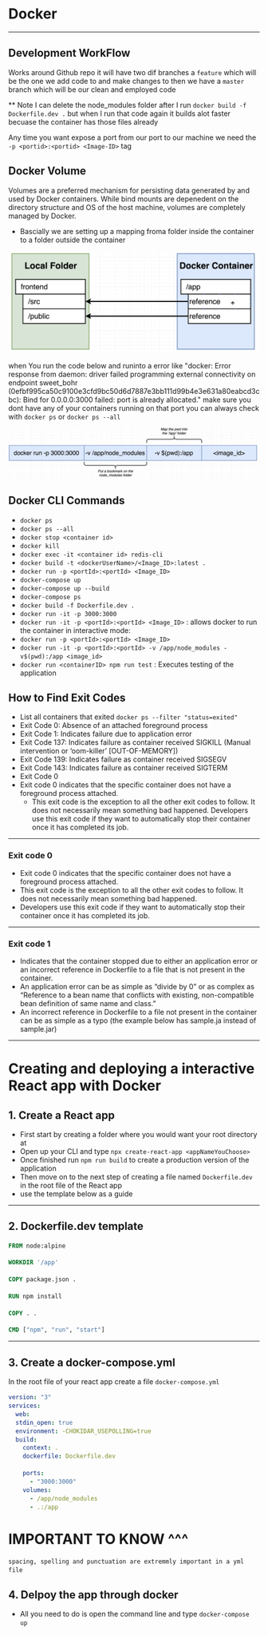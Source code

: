 # Docker

---

## Development WorkFlow

Works around Github repo it will have two dif branches a `feature` which will be the one we add code to and make changes to
then we have a `master` branch which will be our clean and employed code

\*\* Note
I can delete the node_modules folder after I run `docker build -f Dockerfile.dev .` but when I run that code again it builds alot faster becuase the container has those files already

Any time you want expose a port from our port to our machine we need the `-p <portid>:<portid> <Image-ID>` tag

## Docker Volume

Volumes are a preferred mechanism for persisting data generated by and used by Docker containers. While bind mounts are depenedent on the directory structure and OS of the host machine, volumes are completely managed by Docker.

- Bascially we are setting up a mapping froma folder inside the container to a folder outside the container

![docker-volume](./images/Docker-Volume.png)

when You run the code below and runinto a error like "docker: Error response from daemon: driver failed programming external connectivity on endpoint sweet_bohr (0efbf995ca50c9100e3cfd9bc50d6d7887e3bb111d99b4e3e631a80eabcd3cbc): Bind for 0.0.0.0:3000 failed: port is already allocated."
make sure you dont have any of your containers running on that port you can always check with `docker ps` or `docker ps --all`

![docker-volume-command](./images/Docker-V-Command.png)

## Docker CLI Commands

- `docker ps`
- `docker ps --all`
- `docker stop <container id>`
- `docker kill`
- `docker exec -it <container id> redis-cli`
- `docker build -t <dockerUserName>/<Image_ID>:latest .`
- `docker run -p <portId>:<portId> <Image_ID>`
- `docker-compose up`
- `docker-compose up --build`
- `docker-compose ps `
- `docker build -f Dockerfile.dev .`
- `docker run -it -p 3000:3000 `
- `docker run -it -p <portId>:<portId> <Image_ID>` : allows docker to run the container in interactive mode:
- `docker run -p <portId>:<portId> <Image_ID>`
- `docker run -it -p <portId>:<portId> -v /app/node_modules -v$(pwd):/app <image_id>`
- `docker run <containerID> npm run test` : Executes testing of the application

## How to Find Exit Codes

- List all containers that exited
  `docker ps --filter "status=exited"`
- Exit Code 0: Absence of an attached foreground process
- Exit Code 1: Indicates failure due to application error
- Exit Code 137: Indicates failure as container received SIGKILL (Manual intervention or ‘oom-killer’ [OUT-OF-MEMORY])
- Exit Code 139: Indicates failure as container received SIGSEGV
- Exit Code 143: Indicates failure as container received SIGTERM
- Exit Code 0
- Exit code 0 indicates that the specific container does not have a foreground process attached.
  - This exit code is the exception to all the other exit codes to follow. It does not necessarily mean something bad happened.
    Developers use this exit code if they want to automatically stop their container once it has completed its job.

---

### Exit code 0

- Exit code 0 indicates that the specific container does not have a foreground process attached.
- This exit code is the exception to all the other exit codes to follow. It does not necessarily mean something bad happened.
- Developers use this exit code if they want to automatically stop their container once it has completed its job.

---

### Exit code 1

- Indicates that the container stopped due to either an application error or an incorrect reference in Dockerfile to a file that is not present in the container.
- An application error can be as simple as “divide by 0” or as complex as “Reference to a bean name that conflicts with existing, non-compatible bean definition of same name and class.”
- An incorrect reference in Dockerfile to a file not present in the container can be as simple as a typo (the example below has sample.ja instead of sample.jar)

---

# Creating and deploying a interactive React app with Docker

## 1. Create a React app

- First start by creating a folder where you would want your root directory at
- Open up your CLI and type `npx create-react-app <appNameYouChoose> `
- Once finished run `npm run build` to create a production version of the application
- Then move on to the next step of creating a file named `Dockerfile.dev` in the root file of the React app
- use the template below as a guide

---

## 2. Dockerfile.dev template

```Dockerfile
FROM node:alpine

WORKDIR '/app'

COPY package.json .

RUN npm install

COPY . .

CMD ["npm", "run", "start"]

```

---

## 3. Create a docker-compose.yml

In the root file of your react app create a file `docker-compose.yml`

```yml
version: "3"
services:
  web:
  stdin_open: true
  environment: -CHOKIDAR_USEPOLLING=true
  build:
    context: .
    dockerfile: Dockerfile.dev

    ports:
      - "3000:3000"
    volumes:
      - /app/node_modules
      - .:/app
```

# IMPORTANT TO KNOW ^^^

`spacing, spelling and punctuation are extremmly important in a yml file`

## 4. Delpoy the app through docker

- All you need to do is open the command line and type `docker-compose up`
